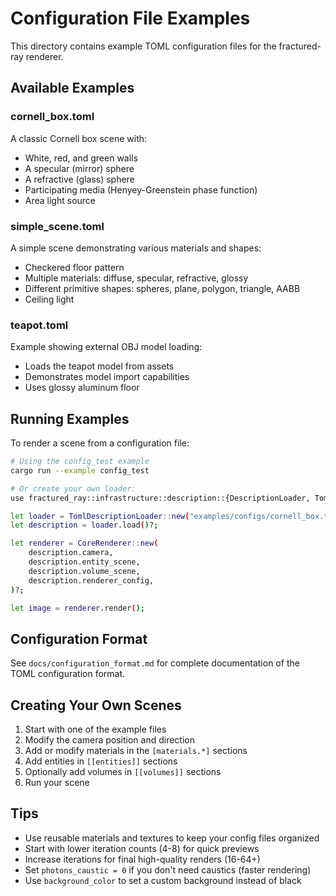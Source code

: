 # Configuration File Examples

This directory contains example TOML configuration files for the fractured-ray renderer.

## Available Examples

### cornell_box.toml
A classic Cornell box scene with:
- White, red, and green walls
- A specular (mirror) sphere
- A refractive (glass) sphere
- Participating media (Henyey-Greenstein phase function)
- Area light source

### simple_scene.toml
A simple scene demonstrating various materials and shapes:
- Checkered floor pattern
- Multiple materials: diffuse, specular, refractive, glossy
- Different primitive shapes: spheres, plane, polygon, triangle, AABB
- Ceiling light

### teapot.toml
Example showing external OBJ model loading:
- Loads the teapot model from assets
- Demonstrates model import capabilities
- Uses glossy aluminum floor

## Running Examples

To render a scene from a configuration file:

```bash
# Using the config_test example
cargo run --example config_test

# Or create your own loader:
use fractured_ray::infrastructure::description::{DescriptionLoader, TomlDescriptionLoader};

let loader = TomlDescriptionLoader::new("examples/configs/cornell_box.toml");
let description = loader.load()?;

let renderer = CoreRenderer::new(
    description.camera,
    description.entity_scene,
    description.volume_scene,
    description.renderer_config,
)?;

let image = renderer.render();
```

## Configuration Format

See `docs/configuration_format.md` for complete documentation of the TOML configuration format.

## Creating Your Own Scenes

1. Start with one of the example files
2. Modify the camera position and direction
3. Add or modify materials in the `[materials.*]` sections
4. Add entities in `[[entities]]` sections
5. Optionally add volumes in `[[volumes]]` sections
6. Run your scene

## Tips

- Use reusable materials and textures to keep your config files organized
- Start with lower iteration counts (4-8) for quick previews
- Increase iterations for final high-quality renders (16-64+)
- Set `photons_caustic = 0` if you don't need caustics (faster rendering)
- Use `background_color` to set a custom background instead of black
